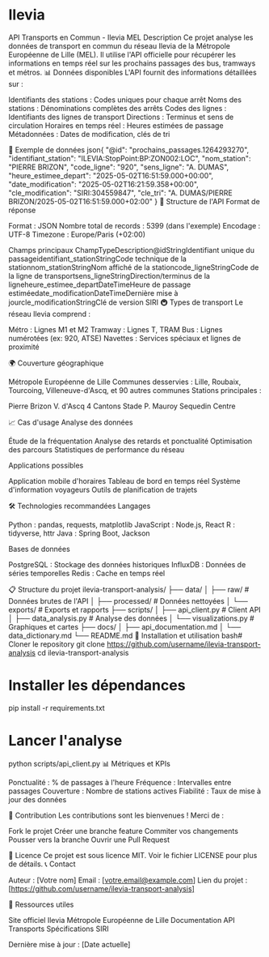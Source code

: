 # Ilevia

API Transports en Commun - Ilevia MEL
Description
Ce projet analyse les données de transport en commun du réseau Ilevia de la Métropole Européenne de Lille (MEL). Il utilise l'API officielle pour récupérer les informations en temps réel sur les prochains passages des bus, tramways et métros.
📊 Données disponibles
L'API fournit des informations détaillées sur :

Identifiants des stations : Codes uniques pour chaque arrêt
Noms des stations : Dénominations complètes des arrêts
Codes des lignes : Identifiants des lignes de transport
Directions : Terminus et sens de circulation
Horaires en temps réel : Heures estimées de passage
Métadonnées : Dates de modification, clés de tri

🚌 Exemple de données
json{
  "@id": "prochains_passages.1264293270",
  "identifiant_station": "ILEVIA:StopPoint:BP:ZON002:LOC",
  "nom_station": "PIERRE BRIZON",
  "code_ligne": "920",
  "sens_ligne": "A. DUMAS",
  "heure_estimee_depart": "2025-05-02T16:51:59.000+00:00",
  "date_modification": "2025-05-02T16:21:59.358+00:00",
  "cle_modification": "SIRI:304559847",
  "cle_tri": "A. DUMAS/PIERRE BRIZON/2025-05-02T16:51:59.000+02:00"
}
🔧 Structure de l'API
Format de réponse

Format : JSON
Nombre total de records : 5399 (dans l'exemple)
Encodage : UTF-8
Timezone : Europe/Paris (+02:00)

Champs principaux
ChampTypeDescription@idStringIdentifiant unique du passageidentifiant_stationStringCode technique de la stationnom_stationStringNom affiché de la stationcode_ligneStringCode de la ligne de transportsens_ligneStringDirection/terminus de la ligneheure_estimee_departDateTimeHeure de passage estiméedate_modificationDateTimeDernière mise à jourcle_modificationStringClé de version SIRI
🚇 Types de transport
Le réseau Ilevia comprend :

Métro : Lignes M1 et M2
Tramway : Lignes T, TRAM
Bus : Lignes numérotées (ex: 920, ATSE)
Navettes : Services spéciaux et lignes de proximité

🌍 Couverture géographique

Métropole Européenne de Lille
Communes desservies : Lille, Roubaix, Tourcoing, Villeneuve-d'Ascq, et 90 autres communes
Stations principales :

Pierre Brizon
V. d'Ascq 4 Cantons Stade P. Mauroy
Sequedin Centre



📈 Cas d'usage
Analyse des données

Étude de la fréquentation
Analyse des retards et ponctualité
Optimisation des parcours
Statistiques de performance du réseau

Applications possibles

Application mobile d'horaires
Tableau de bord en temps réel
Système d'information voyageurs
Outils de planification de trajets

🛠️ Technologies recommandées
Langages

Python : pandas, requests, matplotlib
JavaScript : Node.js, React
R : tidyverse, httr
Java : Spring Boot, Jackson

Bases de données

PostgreSQL : Stockage des données historiques
InfluxDB : Données de séries temporelles
Redis : Cache en temps réel

📋 Structure du projet
ilevia-transport-analysis/
├── data/
│   ├── raw/              # Données brutes de l'API
│   ├── processed/        # Données nettoyées
│   └── exports/          # Exports et rapports
├── scripts/
│   ├── api_client.py     # Client API
│   ├── data_analysis.py  # Analyse des données
│   └── visualizations.py # Graphiques et cartes
├── docs/
│   ├── api_documentation.md
│   └── data_dictionary.md
└── README.md
🚀 Installation et utilisation
bash# Cloner le repository
git clone https://github.com/username/ilevia-transport-analysis
cd ilevia-transport-analysis

# Installer les dépendances
pip install -r requirements.txt

# Lancer l'analyse
python scripts/api_client.py
📊 Métriques et KPIs

Ponctualité : % de passages à l'heure
Fréquence : Intervalles entre passages
Couverture : Nombre de stations actives
Fiabilité : Taux de mise à jour des données

🤝 Contribution
Les contributions sont les bienvenues ! Merci de :

Fork le projet
Créer une branche feature
Commiter vos changements
Pousser vers la branche
Ouvrir une Pull Request

📝 Licence
Ce projet est sous licence MIT. Voir le fichier LICENSE pour plus de détails.
📞 Contact

Auteur : [Votre nom]
Email : [votre.email@example.com]
Lien du projet : [https://github.com/username/ilevia-transport-analysis]

🔗 Ressources utiles

Site officiel Ilevia
Métropole Européenne de Lille
Documentation API Transports
Spécifications SIRI


Dernière mise à jour : [Date actuelle]
